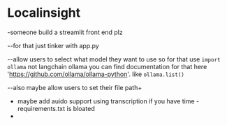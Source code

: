 # Localinsight

-someone build a streamlit front end plz

--for that just tinker with app.py

--allow users to select what model they want to use so for that use `import ollama` not langchain ollama you can find documentation for that here 'https://github.com/ollama/ollama-python'. like `ollama.list()` 

--also maybe allow users to set their file path+

- maybe add auido support using transcription if you have time
-requirements.txt is bloated 
-